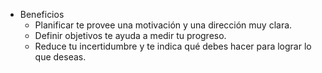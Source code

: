 - Beneficios
	- Planificar te provee una motivación y una dirección muy clara.
	- Definir objetivos te ayuda a medir tu progreso.
	- Reduce tu incertidumbre y te indica qué debes hacer para lograr lo que deseas.